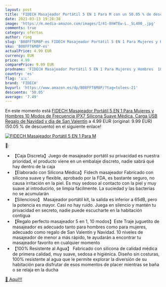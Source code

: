 ```yaml
---
layout: post
title: 'FIDECH Masajeador Portátil 5 EN 1 Para M con un 50.05 % de descuento'
date: 2021-03-13 19:28:38
image: 'https://m.media-amazon.com/images/I/41-8hWTEw-L._SL400_.jpg'
comments: true
category: ofertas
author: ring
slug: 'B08FFT6M8P-es FIDECH Masajeador Portátil 5 EN 1 Para Mujeres y Hombres...'
sku: 'B08FFT6M8P-es'
actualPrice: 4.99 EUR
currency: EUR
price: 4.99
comparePrice: 9.99 EUR
prodname: 'FIDECH Masajeador Portátil 5 EN 1 Para Mujeres y Hombres  10 Modos de Frecuencia IPX7  Silicona Suave Médica. Carga USB Regalo de Navidad y día de San Valentín'
country: 'es'
flag: '🇪🇸'
brand: 'FIDECH'
buyurl: 'https://www.amazon.es/dp/B08FFT6M8P/?tag=tolees-21'
descuento: '50.05'
average: '7.49'
---
```


En este momento está [FIDECH Masajeador Portátil 5 EN 1 Para Mujeres y Hombres  10 Modos de Frecuencia IPX7  Silicona Suave Médica. Carga USB Regalo de Navidad y día de San Valentín](https://www.amazon.es/dp/B08FFT6M8P/?tag=tolees-21) a 4.99 EUR (original: 9.99 EUR) (50.05 %  de descuento) en el siguiente enlace!

[![FIDECH Masajeador Portátil 5 EN 1 Para M](https://m.media-amazon.com/images/I/41-8hWTEw-L._SL400_.jpg)](https://www.amazon.es/dp/B08FFT6M8P/?tag=tolees-21)

🔎:

- 【Caja Discreta】Juego de masajeador portátil su privacidad es nuestra prioridad, el producto viene en un embalaje discreto, nadie sabrá qué hay dentro de la caja
- 【Elaborado con Silicona Médica】Fidech masajeador Fabricado con silicona suave y flexible, aprobado por la FDA, es bastante seguro, no causa irritación en la piel. Es muy sedoso al contacto con la piel y muy suave al introducirlo, se limpia fácilmente. La suciedad y las bacterias no se acumularán
- 【Silencioso】 Masajeador portátil kit, la salida es inferior a 65dB, pero la potencia es mayor. Casi no hay ruido. Juega en silencio y mantén tu privacidad en secreto, nadie puede escucharte en la habitación contigua
- 【Regalo perfecto masajeador 5 en 1, 10 modos】Este Traje juguetito de masajeador es adecuado tanto para hombres como para mujeres, adecuado como regalo de San Valentín y Navidad. 10 niveles de masajeador de menor a más rápido, te ayudarán a encontrar tu masajeador favorito en cualquier momento
- 【100% Resistente al Agua】 Fabricado con silicona de calidad médica de primera calidad, muy suave, sedosa e higiénica. Diseño sin costuras, 100% resistente al agua que le permite explorar la diversión de su habitación para disfrutar de esos momentos de placer mientras se baña o se relaja en la ducha

[🛒 Aquí!!!](https://www.amazon.es/dp/B08FFT6M8P/?tag=tolees-21)

